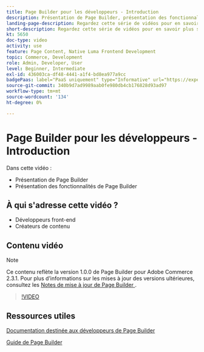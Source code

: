 ```yaml
---
title: Page Builder pour les développeurs - Introduction
description: Présentation de Page Builder, présentation des fonctionnalités de Page Builder
landing-page-description: Regardez cette série de vidéos pour en savoir plus sur Page Builder et sur la manière dont vous pouvez l’optimiser pour créer des expériences  [!DNL Commerce]  storefront optimales.
short-description: Regardez cette série de vidéos pour en savoir plus sur Page Builder et sur la manière dont vous pouvez l’optimiser pour créer des expériences  [!DNL Commerce]  storefront optimales.
kt: 5650
doc-type: video
activity: use
feature: Page Content, Native Luma Frontend Development
topic: Commerce, Development
role: Admin, Developer, User
level: Beginner, Intermediate
exl-id: 436003ca-df48-4441-a1f4-bd8ea977a9cc
badgePaas: label="PaaS uniquement" type="Informative" url="https://experienceleague.adobe.com/fr/docs/commerce/user-guides/product-solutions" tooltip="S’applique uniquement aux projets Adobe Commerce on Cloud (infrastructure PaaS gérée par Adobe) et aux projets On-premise."
source-git-commit: 340b9d7ad9989aab0fe980db4cb176828d93ad97
workflow-type: tm+mt
source-wordcount: '134'
ht-degree: 0%

---
```


# Page Builder pour les développeurs - Introduction

Dans cette vidéo :

- Présentation de Page Builder
- Présentation des fonctionnalités de Page Builder

## À qui s&#39;adresse cette vidéo ?

- Développeurs front-end
- Créateurs de contenu

## Contenu vidéo

>[!NOTE]
>
>Ce contenu reflète la version 1.0.0 de Page Builder pour Adobe Commerce 2.3.1. Pour plus d’informations sur les mises à jour des versions ultérieures, consultez les [ Notes de mise à jour de Page Builder ](https://experienceleague.adobe.com/docs/commerce-admin/page-builder/release-notes.html?lang=fr).

>[!VIDEO](https://video.tv.adobe.com/v/3430889?quality=12&learn=on&captions=fre_fr)

## Ressources utiles

[Documentation destinée aux développeurs de Page Builder](https://developer.adobe.com/commerce/frontend-core/page-builder/)

[ Guide de Page Builder ](https://experienceleague.adobe.com/docs/commerce-admin/page-builder/introduction.html?lang=fr)
